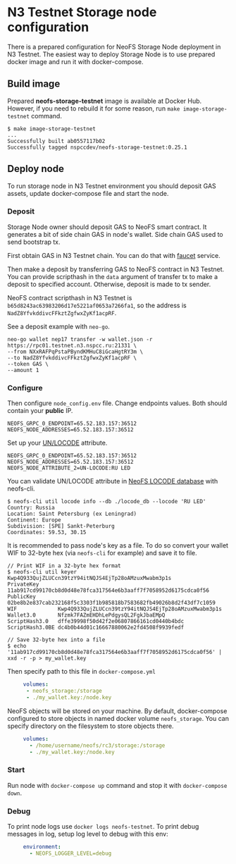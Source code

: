 # N3 Testnet Storage node configuration

There is a prepared configuration for NeoFS Storage Node deployment in
N3 Testnet. The easiest way to deploy Storage Node is to use prepared
docker image and run it with docker-compose.

## Build image

Prepared **neofs-storage-testnet** image is available at Docker Hub. 
However, if you need to rebuild it for some reason, run 
`make image-storage-testnet` command.

```
$ make image-storage-testnet
...
Successfully built ab0557117b02
Successfully tagged nspccdev/neofs-storage-testnet:0.25.1
```

## Deploy node

To run storage node in N3 Testnet environment you should deposit GAS assets, 
update docker-compose file and start the node.

### Deposit

Storage Node owner should deposit GAS to NeoFS smart contract. It generates a 
bit of side chain GAS in node's wallet. Side chain GAS used to send bootstrap tx. 

First obtain GAS in N3 Testnet chain. You can do that with
[faucet](https://neowish.ngd.network) service.

Then make a deposit by transferring GAS to NeoFS contract in N3 Testnet.
You can provide scripthash in the `data` argument of transfer tx to make a
deposit to specified account. Otherwise, deposit is made to tx sender.

NeoFS contract scripthash in N3 Testnet is `b65d8243ac63983206d17e5221af0653a7266fa1`, 
so the address is `NadZ8YfvkddivcFFkztZgfwxZyKf1acpRF`.

See a deposit example with `neo-go`.

```
neo-go wallet nep17 transfer -w wallet.json -r https://rpc01.testnet.n3.nspcc.ru:21331 \
--from NXxRAFPqPstaPByndKMHuC8iGcaHgtRY3m \
--to NadZ8YfvkddivcFFkztZgfwxZyKf1acpRF \
--token GAS \
--amount 1
```

### Configure

Then configure `node_config.env` file. Change endpoints values. Both
should contain your **public** IP.

```
NEOFS_GRPC_0_ENDPOINT=65.52.183.157:36512
NEOFS_NODE_ADDRESSES=65.52.183.157:36512
```

Set up your [UN/LOCODE](https://unece.org/trade/cefact/unlocode-code-list-country-and-territory) 
attribute.

```
NEOFS_GRPC_0_ENDPOINT=65.52.183.157:36512
NEOFS_NODE_ADDRESSES=65.52.183.157:36512
NEOFS_NODE_ATTRIBUTE_2=UN-LOCODE:RU LED
```

You can validate UN/LOCODE attribute in 
[NeoFS LOCODE database](https://github.com/nspcc-dev/neofs-locode-db/releases/tag/v0.1.0)
with neofs-cli.

```
$ neofs-cli util locode info --db ./locode_db --locode 'RU LED'
Country: Russia
Location: Saint Petersburg (ex Leningrad)
Continent: Europe
Subdivision: [SPE] Sankt-Peterburg
Coordinates: 59.53, 30.15
```

It is recommended to pass node's key as a file. To do so convert your wallet 
WIF to 32-byte hex (via `neofs-cli` for example) and save it to file.

```
// Print WIF in a 32-byte hex format
$ neofs-cli util keyer Kwp4Q933QujZLUCcn39tzY94itNQJS4EjTp28oAMzuxMwabm3p1s
PrivateKey      11ab917cd99170cb8d0d48e78fca317564e6b3aaff7f7058952d6175cdca0f56
PublicKey       02be8b2e837cab232168f5c3303f1b985818b7583682fb49026b8d2f43df7c1059
WIF             Kwp4Q933QujZLUCcn39tzY94itNQJS4EjTp28oAMzuxMwabm3p1s
Wallet3.0       Nfzmk7FAZmEHDhLePdgysQL2FgkJbaEMpQ
ScriptHash3.0   dffe39998f50d42f2e06807866161cd0440b4bdc
ScriptHash3.0BE dc4b0b44d01c16667880062e2fd4508f9939fedf

// Save 32-byte hex into a file
$ echo '11ab917cd99170cb8d0d48e78fca317564e6b3aaff7f7058952d6175cdca0f56' | xxd -r -p > my_wallet.key
```

Then specify path to this file in `docker-compose.yml`
```yaml
     volumes:
      - neofs_storage:/storage
      - ./my_wallet.key:/node.key
```


NeoFS objects will be stored on your machine. By default, docker-compose 
configured to store objects in named docker volume `neofs_storage`. You can 
specify directory on the filesystem to store objects there.

```yaml
     volumes:
       - /home/username/neofs/rc3/storage:/storage
       - ./my_wallet.key:/node.key
```

### Start

Run node with `docker-compose up` command and stop it with `docker-compose down`.

### Debug

To print node logs use `docker logs neofs-testnet`. To print debug messages in 
log, setup log level to debug with this env:

```yaml
     environment:
       - NEOFS_LOGGER_LEVEL=debug
```
